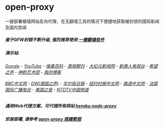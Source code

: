 # open-proxy
一键部署被墙网站反向代理，在无翻墙工具的情况下便捷地获取被封锁的国际新闻及国内禁闻

##### 鉴于GFW封锁不断升级, 强烈推荐使用 [一键翻墙软件](https://quiet-temple-64919.herokuapp.com/proxy/http://wujieliulan.com/)

#####  演示站:
######  [Google](https://quiet-temple-64919.herokuapp.com/proxy/https://www.google.com/search?q=425事件) - [YouTube](https://git.io/vxNPj) - [维基百科](https://quiet-temple-64919.herokuapp.com/proxy/https://zh.wikipedia.org/wiki/喬高-麥塔斯調查報告) - [真相期刊](https://quiet-temple-64919.herokuapp.com/proxy/http://qikan.minghui.org/display.aspx?category_id=3&zhuanti_id=2) - [大纪元新闻网](https://quiet-temple-64919.herokuapp.com/proxy/http://www.epochtimes.com/) - [新唐人电视台](https://quiet-temple-64919.herokuapp.com/proxy/http://www.ntdtv.com/) - [希望之声](https://quiet-temple-64919.herokuapp.com/proxy/http://soundofhope.org/) - [神韵艺术团](https://quiet-temple-64919.herokuapp.com/proxy/http://www.ntdtv.com/xtr/gb/prog673.html) - [我的博客](https://quiet-temple-64919.herokuapp.com/proxy/http://truth.atspace.eu/)<br/> <br/> [BBC中文网](https://quiet-temple-64919.herokuapp.com/proxy/http://www.bbc.com/zhongwen/simp) - [DW(德国之声)](https://quiet-temple-64919.herokuapp.com/proxy/http://www.dw.com/zh/在线报导/s-9058?&zhongwen=simp) - [华尔街日报](https://quiet-temple-64919.herokuapp.com/proxy/https://cn.wsj.com/zh-hans) - [纽约时报中文网](https://quiet-temple-64919.herokuapp.com/proxy/https://cn.nytimes.com/) - [路透中文网](https://quiet-temple-64919.herokuapp.com/proxy/https://cn.reuters.com/) - [法国国际广播电台](https://quiet-temple-64919.herokuapp.com/proxy/http://cn.rfi.fr/) - [美国之音](https://quiet-temple-64919.herokuapp.com/proxy/https://www.voachinese.com/) - [NTDTV中国频道](https://git.io/vxShq)

##### 通用Web代理方案，可代理所有网站 [heroku-node-proxy](https://github.com/gfw-breaker/heroku-node-proxy#--end--) 

##### 安装部署, 请参考 [open-proxy 搭建教程](https://github.com/gfw-breaker/open-proxy/wiki#open-proxy-%E6%90%AD%E5%BB%BA%E6%95%99%E7%A8%8B)

